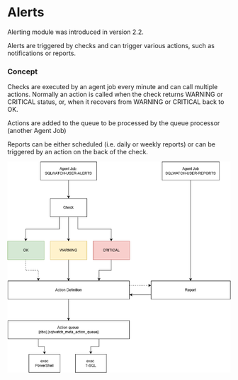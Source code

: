 # Alerts

Alerting module was introduced in version 2.2.

Alerts are triggered by checks and can trigger various actions, such as notifications or reports. 

### Concept

Checks are executed by an agent job every minute and can call multiple actions. Normally an action is called when the check returns WARNING or CRITICAL status, or, when it recovers from WARNING or CRITICAL back to OK.

Actions are added to the queue to be processed by the queue processor \(another Agent Job\)

Reports can be either scheduled \(i.e. daily or weekly reports\) or can be triggered by an action on the back of the check. 

![](../../.gitbook/assets/image%20%2835%29.png)

